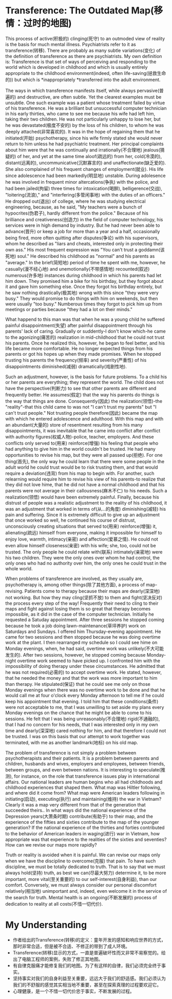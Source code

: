 # Transference: The Outdated Map(移情：过时的地图)
This process of active(积极的) clinging(死守) to an outmoded view of reality is the basis for much mental illness. Psychiatrists refer to it as transference(转移). There are probably as many subtle variations(变化) of the definition of transference as there are psychiatrists. My own definition is: Transference is that set of ways of perceiving and responding to the world which is developed in childhood and which is usually entirely appropriate to the childhood environment(indeed, often life-saving(拯救生命的)) but which is *inappropriately *transferred into the adult environment.


The ways in which transference manifests itself, while always pervasive(普遍的) and destructive, are often subtle. Yet the clearest examples must be unsubtle. One such example was a patient whose treatment failed by virtue of his transference. He was a brilliant but unsuccessful computer technician in his early thirties, who came to see me because his wife had left him, taking their two children. He was not particularly unhappy to lose her, but he was devastated(极度不安的) by the loss of his children, to whom he was deeply attached(非常喜欢的). It was in the hope of regaining them that he initiated(开始) psychotherapy, since his wife firmly stated she would never return to him unless he had psychiatric treatment. Her principal complaints about him were that he was continually and irrationally(不合理地) jealous(猜疑的) of her, and yet at the same time aloof(疏远的) from her, cold(冷漠的), distant(远离的), uncommunicative(沉默寡言的) and unaffectionate(缺乏爱的). She also complained of his frequent changes of employment(就业). His life since adolescence had been markedly(明显地) unstable. During adolesence he was involved in frequent minor altercations(争执) with the police, and had been jailed(拘留) three times for intoxication(喝醉), belligerence(交战), "loitering(流浪)," and "interfering(多管闲事地) with the duties of an officers." He dropped out(退出) of college, where he was studying electrical engineering, because, as he said, "My teachers were a bunch of hypocrites(伪君子), hardly different from the police." Because of his brilliance and creativeness(创造力) in the field of computer technology, his services were in high demand by industry. But he had never been able to advance(晋升) or keep a job for more than a year and a half, occasionally being fired, more often quitting after disputes(争论) with his supervisors, whom he described as "liars and cheats, interested only in protecting their own ass." His most frequent expression was "You can't trust a goddamn(该死地) soul." He described his childhood as "normal" and his parents as "average." In the brief(简短地) period of time he spent with me, however, he casually(漫不经心地) and unemotionally(不带感情地) recounted(叙述) numerous(许多地) instances during childhood in which his parents had let him down. They promised him a bike for his birthday, but they forgot about it and gave him something else. Once they forgot his birthday entirely, but he saw nothing drastically(极其地) wrong with this since "they were very busy." They would promise to do things with him on weekends, but then were usually "too busy." Numberous times they forgot to pick him up from meetings or parties because "they had a lot on their minds."


What happend to this man was that when he was a young child he suffered painful disappointment(失望) after painful disappointment through his parents' lack of caring. Gradually or suddently-I don't know which-he came to the agonizing(痛苦的) realization in mid-childhood that he could not trust his parents. Once he realized this, however, he began to feel better, and his life became more comfortable. He no longer expected things from his parents or got his hopes up when they made promises. When he stopped trusting his parents the frequency(频率) and severity(严重性) of his disappointments diminished(减弱) dramatically(戏剧性地).


Such an adjustment, however, is the basis for future problems. To a child his or her parents are everything; they represent the world. The child does not have the perspective(判断力)  to see that other parents are different and frequently better. He assumes(假定) that the way his parents do things is the way that things are done. Consequently(因此) the realization(领悟)-the "reality"-that this child came to was not "I can't trust my parents" but "I can't trust people." Not trusting people therefore(因此) became the map with which he entered adolescence and adulthood. With this map and with an abundant(大量的) store of resentment resulting from his many disappointments, it was inevitable that he came into conflict after conflict with authority figures(权威人物)-police, teacher, employers. And these conflicts only served to(用来) reinforce(增强) his feeling that people who had anything to give him in the world couldn't be trusted. He had many opportunities to revise his map, but they were all passed up(拒绝). For one thing(首先), the only way he could learn that there were some people in the adult world he could trust would be to risk trusting them, and that would require a deviation(违背) from his map to begin with. For another, such relearning would require him to revise his view of his parents-to realize that they did not love hime, that he did not have a normal childhood and that his parents were not average in their callousness(麻木不仁) to his needs. Such a realization(领悟) would have been extremely painful. Finally, because his distrust of people was a realistic adjustment to the reality of his childhood, it was an adjustment that worked in terms of(从...的角度) diminishing(减轻) his pain and suffering. Since it is extremely difficult to give up an adjustment that once worked so well, he continued his course of distrust, unconsciously creating situations that served to(用来)  reinforce(增强) it, alienating(疏远) himself from everyone, making it impossible for himself to enjoy love, warmth, intimacy(亲密) and affection(爱慕之情). He could not even allow himself closeness(亲密) with his wife; she, too, could not be trusted. The only people he could relate with(联系) intimately(亲密地) were his two children. They were the only ones over whom he had control, the only ones who had no authority over him, the only ones he could trust in the whole world.


When problems of transference are involved, as they usually are, psychotherapy is, among other things(除了其他方面), a process of map-revising. Patients come to therapy because their maps are dearly(深深地) not working. But how they may cling(坚抓不放) to them and fight(坚决反对) the process every step of the way! Frequently their need to cling to their maps and fight against losing them is so great that therapy becomes impossible, as it did in the case of the computer technician. Initially he requested a Satuday appointment. After three sessions he stopped coming because he took a job doing lawn-maintenance(草坪养护) work on Saturdays and Sundays. I offered him Thursday-evening appointment. He came for two sessions and then stopped because he was doing overtime work at the plant. I then rearranged my schedule so I could see hime on Monday evenings, when, he had said, overtime work was unlikely(不大可能发生的). After two sessions, however, he stopped coming because Monday-night overtime work seemed to have picked up. I confronted him with the impossibility of doing therapy under these circumstances. He admitted that he was not required(必需的) to accept overtime work. He stated, however, that he needed the money and that the work was more important to him than therapy. He stipulated(保证) that he could see me only on those Monday evenings when there was no overtime work to be done and that he would call me at four o'clock every Monday afternoon to tell me if he could keep his appointment that evening. I told him that these conditions(条件) were not acceptable to me, that I was unwilling to set aside my plans every Monday evenings on the chance that he might be able to come to his sessions. He felt that I was being unreasonably(不合理地) rigid(不通融的), that I had no concern for his needs, that I was interested only in my own time and dearly(深深地) cared nothing for him, and that therefore I could not be trusted. I was on this basis that our attempt to work together was terminated, with me as another landmark(地标) on his old map.


The problem of transference is not simply a problem between psychotherapists and their patients. It is a problem between parents and children, husbands and wives, employers and employees, between friends, between groups, and even between nations. It is interesting to speculate(推测), for instance, on the role that transference issues play in international affairs. Our national leaders are human begins who all had childhoods and childhood experiences that shaped them. What map was Hiltler following, and where did it come from? What map were American leaders following in initiating(启动), executing(执行) and maintaining(维持) the war in Vietnam? Clearly it was a map very different from that of the generation that succeeded theirs.. In what ways did the national experience of the Depression years(大萧条时期) contribute(有助于) to their map, and the experience of the fifties and sixties contribute to the map of the younger generation? If the national experience of the thirties and forties contributed to the behavior of American leaders in waging(进行) war in Vietnam, how appropriate was that experience to the realities of the sixties and seventies? How can we revise our maps more rapidly?


Truth or reality is avoided when it is painful. We can revise our maps only when we have the discipline to overcome(克服) that pain. To have such discipline, we must be totally dedicated to truth. That is to say that we must always hold(坚持) truth, as best we can(尽最大努力) determine it, to be more important, more vital(至关重要的) to our self-interest(自身利益), than our comfort. Conversely, we must always consider our personal discomfort relatively(相当地) unimportant and, indeed, even welcome it in the service of the search for truth. Mental health is an ongoing(不断发展的) process of dedication to reality at all costs(不惜一切代价).
# My Understanding
* 作者给出的Transference(转移)的定义：童年开发的感知和响应世界的方式，那时非常合适，但是被不合适、不修正的带到了成人环境。
* Transference(转移)显示的方式，一直是普遍破坏性而又非常不易察觉的。给出了电脑工程师的案例，失败了修正其地图。
* 有自律克服痛才能修复我们的地图。为了有这样的自律，我们必须完全终于事实。
* 坚持事实对我们的自身利益至关重要，远远大于我们的舒适感。我们必须认为我们的不舒服的感觉其实相当地不重要，甚至在探索真理的过程要欢迎它。
* 心理健康，是一个不惜一切代价忠于事实，不断发展的过程。
